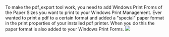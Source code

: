 
To make the pdf_export tool work, you need to add Windows Print Froms of the Paper Sizes you want to print
to your Windows Print Management. Ever wanted to print a pdf to a certain format and added a "special" paper format in the print properties of your installed pdf printer. When you do this the paper format is also added to your Windows Print Forms. 
![](https://github.com/tillbaum/pytiba/blob/master/pytiba%20documentation/pdf_export/PrintManagementForms.png)
